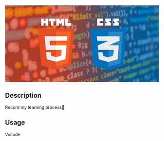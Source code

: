 ![HTML](https://github.com/Halston1031/Web/blob/main/Pratices/Resources/HTML%20%2B%20CSS.PNG)
## Description
Record my learning process🧸
## Usage
Vscode
